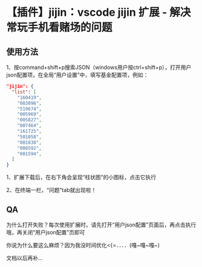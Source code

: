 # 【插件】jijin：vscode jijin 扩展 - 解决常玩手机看赌场的问题

## 使用方法

1、按command+shift+p搜索JSON（windows用户按ctrl+shift+p），打开用户json配置项，在全局“用户设置”中，填写基金配置项，例如：

```json
"jijin": {
  "list": [
    "160419",
    "003096",
    "519674",
    "005969",
    "005827",
    "007464",
    "161725",
    "501058",
    "001838",
    "008592",
    "001594",
  ]
}
```

1、扩展下载后，在右下角会呈现“柱状图”的小图标，点击它执行

2、在终端一栏，“问题”tab就出现啦！

## QA

为什么打开失败？每次使用扩展时，请先打开“用户json配置”页面后，再点击执行哦，再关闭“用户json配置”页即可

你说为什么要这么麻烦？因为我没时间优化<{=．．．．(嘎~嘎~嘎~)

文档以后再补...
